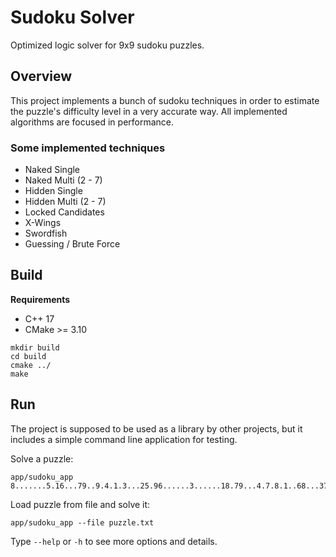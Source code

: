 # Sudoku Solver

Optimized logic solver for 9x9 sudoku puzzles.

## Overview

This project implements a bunch of sudoku techniques in order to estimate the puzzle's difficulty level in a very accurate way.
All implemented algorithms are focused in performance.

### Some implemented techniques
* Naked Single
* Naked Multi (2 - 7)
* Hidden Single
* Hidden Multi (2 - 7)
* Locked Candidates
* X-Wings
* Swordfish
* Guessing / Brute Force

## Build

__Requirements__
* C++ 17
* CMake >= 3.10

```
mkdir build
cd build
cmake ../
make
```

## Run
The project is supposed to be used as a library by other projects, but it includes a simple command line application for testing.

Solve a puzzle:
```
app/sudoku_app 8.......5.16...79..9.4.1.3...25.96......3......18.79...4.7.8.1..68...37.9.......8
```

Load puzzle from file and solve it:
```
app/sudoku_app --file puzzle.txt
```

Type `--help` or `-h` to see more options and details.
